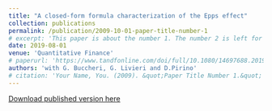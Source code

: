 ```yaml
---
title: "A closed-form formula characterization of the Epps effect"
collection: publications
permalink: /publication/2009-10-01-paper-title-number-1
# excerpt: 'This paper is about the number 1. The number 2 is left for future work.'
date: 2019-08-01
venue: 'Quantitative Finance'
# paperurl: 'https://www.tandfonline.com/doi/full/10.1080/14697688.2019.1659992'
authors: 'with G. Buccheri, G. Livieri and D.Pirino'
# citation: 'Your Name, You. (2009). &quot;Paper Title Number 1.&quot; <i>Journal 1</i>. 1(1).'
---
```


[Download published version here](https://www.tandfonline.com/doi/full/10.1080/14697688.2019.1659992)


